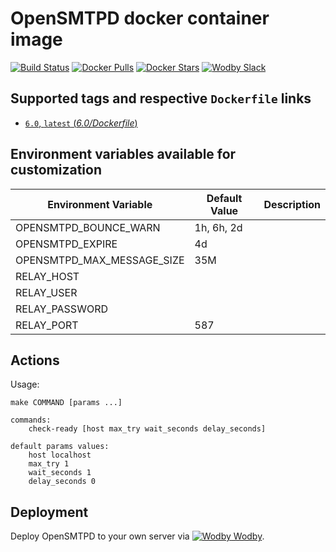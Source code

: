 # OpenSMTPD docker container image

[![Build Status](https://travis-ci.org/wodby/opensmptd.svg?branch=master)](https://travis-ci.org/wodby/opensmptd)
[![Docker Pulls](https://img.shields.io/docker/pulls/wodby/opensmptd.svg)](https://hub.docker.com/r/wodby/opensmptd)
[![Docker Stars](https://img.shields.io/docker/stars/wodby/opensmptd.svg)](https://hub.docker.com/r/wodby/opensmptd)
[![Wodby Slack](http://slack.wodby.com/badge.svg)](http://slack.wodby.com)

## Supported tags and respective `Dockerfile` links

- [`6.0`, `latest` (*6.0/Dockerfile*)](https://github.com/wodby/opensmptd/tree/master/6.0/Dockerfile)

## Environment variables available for customization

| Environment Variable | Default Value | Description |
| -------------------- | ------------- | ----------- |
| OPENSMTPD_BOUNCE_WARN      | 1h, 6h, 2d | |
| OPENSMTPD_EXPIRE           | 4d         | |
| OPENSMTPD_MAX_MESSAGE_SIZE | 35M        | |
| RELAY_HOST                 |            | |
| RELAY_USER                 |            | |
| RELAY_PASSWORD             |            | |
| RELAY_PORT                 | 587        | |

## Actions

Usage:
```
make COMMAND [params ...]

commands:
    check-ready [host max_try wait_seconds delay_seconds]
 
default params values:
    host localhost
    max_try 1
    wait_seconds 1
    delay_seconds 0
```

## Deployment

Deploy OpenSMTPD to your own server via [![Wodby](https://www.google.com/s2/favicons?domain=wodby.com) Wodby](https://wodby.com).
